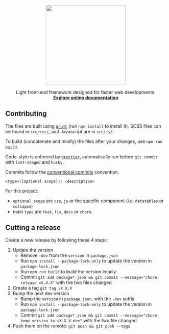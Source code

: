 <div align="center">
  <img src="https://user-images.githubusercontent.com/31383617/177853237-63dafe5a-f3ff-4eb8-a9a1-1359a1825cc2.png"  width="250" height="250">
</div>

<p align="center">
  Light front-end framework designed for faster web developments.
  <br>
  <a href="https://atom-documentation.netlify.app"><strong>Explore online documentation</strong></a>
</p>

## Contributing

The files are built using [`grunt`](https://gruntjs.com/) (run `npm install` to install it). SCSS files can be found in `src/css/`, and Javascript are in `src/js/`.

To build (concatenate and minify) the files after your changes, use `npm run build`.

Code-style is enforced by [`prettier`](https://prettier.io), automatically ran before `git commit` with `lint-staged` and `husky`.

Commits follow the [conventional commits](https://www.conventionalcommits.org/) convention.

```
<type>([optional scope]): <description>
```

For this project:

- `optional scope` are `css`, `js` or the specific component (i.e. `datatables` or `collapse`)
- main `type` are `feat`, `fix`, `docs` or `chore`.

## Cutting a release

Create a new release by following these 4 steps:

1. Update the version
   - Remove `-dev` from the `version` in `package.json`
   - Run `npm install --package-lock-only` to update the version in `package-lock.json`
   - Run `npm run build` to build the version locally
   - Commit `git add package*.json && git commit --message="chore: release vX.X.X"` with the two files changed
2. Create a tag `git tag vX.X.X`
3. Bump the next dev version
   - Bump the `version` in `package.json`, with the `-dev` suffix
   - Run `npm install --package-lock-only` to update the version in `package-lock.json`
   - Commit `git add package*.json && git commit --message="chore: bump version to vX.X.X-dev"` with the two file changed
4. Push them on the remote: `git push && git push --tags`
